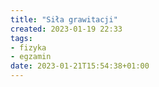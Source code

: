 ```yaml
---
title: "Siła grawitacji"
created: 2023-01-19 22:33
tags:
- fizyka
- egzamin
date: 2023-01-21T15:54:38+01:00
---
```


